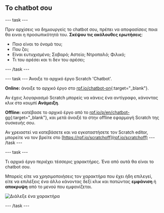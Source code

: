## Το chatbot σου

\--- task \---

Πριν αρχίσεις να δημιουργείς το chatbot σου, πρέπει να αποφασίσεις ποια θα ειναι η προσωπικότητά του. **Σκέψου τις ακόλουθες ερωτήσεις**:

+ Ποιο είναι το όνομά του;
+ Που ζει;
+ Είναι ευτυχισμένο; Σοβαρό; Αστείο; Ντροπαλό; Φιλικό;
+ Τι του αρέσει και τι δεν του αρέσει;

\--- /task \---

\--- task \--- Άνοιξε το αρχικό έργο Scratch 'Chatbot'.

**Online:** άνοιξε το αρχικό έργο στο [rpf.io/chatbot-on](http://rpf.io/chatbot-on){:target="_blank"}.

Αν έχεις λογαριασμό Scratch μπορείς να κάνεις ένα αντίγραφο, κάνοντας κλικ στο κουμπί **Ανάμειξη**.

**Offline:** κατέβασε το αρχικό έργο από το [rpf.io/p/en/chatbot-go](http://rpf.io/p/en/chatbot-go){:target="_blank"}, και μετά άνοιξέ το στην offline εφαρμογή Scratch της συσκευής σου.

Αν χρειαστεί να κατεβάσετε και να εγκαταστήσετε τον Scratch editor, μπορείτε να τον βρείτε στο [https://rpf.io/scratchoff](rpf.io/scratchoff) \--- /task \---

\--- task \---

Τι αρχικό έργο περιέχει τέσσερις χαρακτήρες. Ένα από αυτά θα είναι το chatbot σου.

Μπορείς είτε να χρησιμοποιήσεις τον χαρακτήρα που έχει ήδη επιλεγεί, είτε να επιλέξεις ένα άλλο κάνοντας δεξί κλικ και πατώντας **εμφάνιση** ή **αποκρυψη** από το μενού που εμφανίζεται.

![Διάλεξε ένα χαρακτήρα](images/chatbot-characters.png)

\--- /task \---